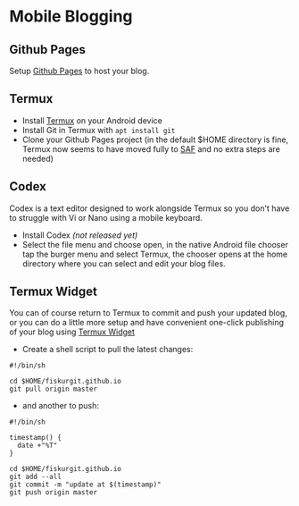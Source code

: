 # Mobile Blogging

## Github Pages

Setup [Github Pages](https://guides.github.com/features/pages/) to host your blog.

## Termux

* Install [Termux](https://termux.com/) on your Android device
* Install Git in Termux with `apt install git`
* Clone your Github Pages project (in the default $HOME directory is fine, Termux now seems to have moved fully to [SAF](https://developer.android.com/guide/topics/providers/document-provider) and no extra steps are needed)

## Codex

Codex is a text editor designed to work alongside Termux so you don't have to struggle with Vi or Nano using a mobile keyboard. 

* Install Codex _(not released yet)_ 
* Select the file menu and choose open, in the native Android file chooser tap the burger menu and select Termux, the chooser opens at the home directory where you can select and edit your blog files.

## Termux Widget

You can of course return to Termux to commit and push your updated blog, or you can do a little more setup and have convenient one-click publishing of your blog using [Termux Widget](https://wiki.termux.com/wiki/Termux:Widget)

* Create a shell script to pull the latest changes:
```
#!/bin/sh

cd $HOME/fiskurgit.github.io
git pull origin master
```

* and another to push:
```
#!/bin/sh

timestamp() {
  date +"%T"
}

cd $HOME/fiskurgit.github.io
git add --all
git commit -m "update at $(timestamp)"
git push origin master
```
